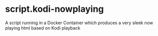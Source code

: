 # script.kodi-nowplaying
A script running in a Docker Container which produces a very sleek now playing html based on Kodi playback
